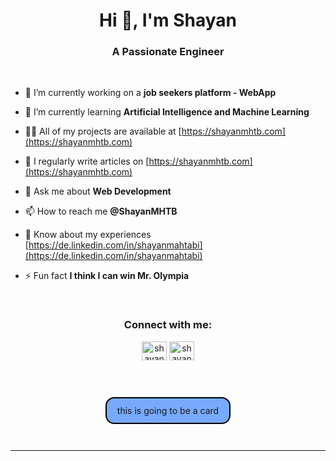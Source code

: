 <h1 align="center">Hi 👋, I'm Shayan</h1>
<h3 align="center">A Passionate Engineer</h3>

<br />

<!-- <p align="left"> <a href="https://github.com/ryo-ma/github-profile-trophy"><img src="https://github-profile-trophy.vercel.app/?username=shayanmhtb" alt="shayanmhtb" /></a> </p> -->

<!-- <p align="center"> <a href="https://twitter.com/shayanmhtb" target="blank"><img src="https://img.shields.io/twitter/follow/shayanmhtb?logo=twitter&style=for-the-badge" alt="shayanmhtb" /></a> </p> -->

- 🔭 I’m currently working on a **job seekers platform - WebApp**

- 🌱 I’m currently learning **Artificial Intelligence and Machine Learning**

- 👨‍💻 All of my projects are available at [https://shayanmhtb.com](https://shayanmhtb.com)

- 📝 I regularly write articles on [https://shayanmhtb.com](https://shayanmhtb.com)

- 💬 Ask me about **Web Development**

- 📫 How to reach me **@ShayanMHTB**

- 📄 Know about my experiences [https://de.linkedin.com/in/shayanmahtabi](https://de.linkedin.com/in/shayanmahtabi)

- ⚡ Fun fact **I think I can win Mr. Olympia**

<br />

<h3 align="center">Connect with me:</h3>
<p align="center">
<a href="https://twitter.com/shayanmhtb" target="blank"><img align="center" src="https://raw.githubusercontent.com/rahuldkjain/github-profile-readme-generator/master/src/images/icons/Social/twitter.svg" alt="shayanmhtb" height="30" width="40" /></a>
<a href="https://linkedin.com/in/shayanmahtabi" target="blank"><img align="center" src="https://raw.githubusercontent.com/rahuldkjain/github-profile-readme-generator/master/src/images/icons/Social/linked-in-alt.svg" alt="shayanmahtabi" height="30" width="40" /></a>
</p>

<!-- <p><a href="https://www.buymeacoffee.com/ShayanMHTB"> <img align="left" src="https://cdn.buymeacoffee.com/buttons/v2/default-yellow.png" height="50" width="210" alt="ShayanMHTB" /></a></p><br><br> -->

<br />

<div style="display: flex; flex-direction: column; justify-content: center; align-items: center;">
  <div style="margin: 2em; padding: .8em 1.2em; border: 2px solid #000000; border-radius: 1em; background-color: #77aafc;">
    this is going to be a card
  </div>
</div>

<!-- <div style="display: flex; flex-direction: column; align-items: center;">
<h3 style="font-size: 2em;">Profile Stats:</h3>
<p><img src="https://github-readme-stats.vercel.app/api/top-langs?username=shayanmhtb&show_icons=true&locale=en&layout=compact" alt="shayanmhtb" /></p>

<p>&nbsp;<img src="https://github-readme-stats.vercel.app/api?username=shayanmhtb&show_icons=true&locale=en" alt="shayanmhtb" /></p>

<p><img src="https://github-readme-streak-stats.herokuapp.com/?user=shayanmhtb&" alt="shayanmhtb" /></p>
</div> -->

---

<svg fill="none" viewBox="0 0 600 300" width="600" height="300" xmlns="http://www.w3.org/2000/svg">
  <foreignObject width="100%" height="100%">
    <div xmlns="http://www.w3.org/1999/xhtml">
      <style>
        @keyframes hi  {
            0% { transform: rotate( 0.0deg) }
           10% { transform: rotate(14.0deg) }
           20% { transform: rotate(-8.0deg) }
           30% { transform: rotate(14.0deg) }
           40% { transform: rotate(-4.0deg) }
           50% { transform: rotate(10.0deg) }
           60% { transform: rotate( 0.0deg) }
          100% { transform: rotate( 0.0deg) }
        }

        @keyframes gradient {
          0% {
            background-position: 0% 50%;
          }
          50% {
            background-position: 100% 50%;
          }
          100% {
            background-position: 0% 50%;
          }
        }

        .container {
          background: linear-gradient(-45deg, #ee7752, #e73c7e, #23a6d5, #23d5ab);
          background-size: 400% 400%;
          animation: gradient 15s ease infinite;

          width: 100%;
          height: 300px;

          display: flex;
          justify-content: center;
          align-items: center;
          color: white;

          font-family: -apple-system, BlinkMacSystemFont, "Segoe UI", Roboto, Helvetica, Arial, sans-serif, "Apple Color Emoji", "Segoe UI Emoji", "Segoe UI Symbol";
        }

        .hi {
          animation: hi 1.5s linear -0.5s infinite;
          display: inline-block;
          transform-origin: 70% 70%;
        }

        @media (prefers-reduced-motion) {
          .container {
            animation: none;
          }

          .hi {
            animation: none;
          }
        }
      </style>

      <div class="container">
        <h1>Hi there, my name is Nikola <div class="hi">👋</div></h1>
      </div>
    </div>
  </foreignObject>
</svg>
